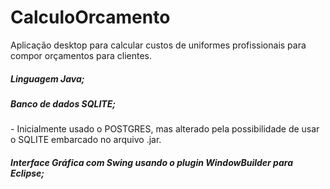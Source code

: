 # CalculoOrcamento
 Aplicação desktop para calcular custos de uniformes profissionais para compor orçamentos para clientes.

<h5>Linguagem Java;</h5>
<h5>Banco de dados SQLITE;</h5>
 - Inicialmente usado o POSTGRES, mas alterado pela possibilidade de usar o SQLITE embarcado no arquivo .jar.
<h5>Interface Gráfica com Swing usando o plugin WindowBuilder para Eclipse;</h5>
